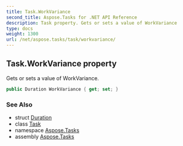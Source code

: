 ```yaml
---
title: Task.WorkVariance
second_title: Aspose.Tasks for .NET API Reference
description: Task property. Gets or sets a value of WorkVariance
type: docs
weight: 1300
url: /net/aspose.tasks/task/workvariance/
---
```

## Task.WorkVariance property

Gets or sets a value of WorkVariance.

```csharp
public Duration WorkVariance { get; set; }
```

### See Also

* struct [Duration](../../duration/)
* class [Task](../)
* namespace [Aspose.Tasks](../../task/)
* assembly [Aspose.Tasks](../../../)


